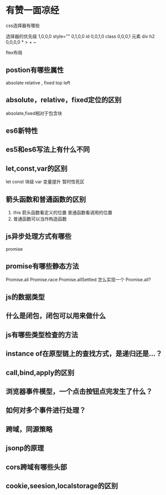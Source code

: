 # 有赞一面凉经

css选择器有哪些

选择器的优先级
1,0,0,0 style=""
0,1,0,0 id
0,0,1,0 class
0,0,0,1 元素 div h2
0,0,0,0 * > + ~ 

flex布局

## postion有哪些属性
absolate relative , fixed top left

## absolute，relative，fixed定位的区别
absolate,fixed相对于包含块

## es6新特性

##  es5和es6写法上有什么不同

## let,const,var的区别
let const 块级 
var 变量提升 暂时性死区
## 箭头函数和普通函数的区别
1. this 箭头函数看定义的位置 普通函数看调用的位置
2. 普通函数可以当作构造函数
## js异步处理方式有哪些
promise 
## promise有哪些静态方法

Promise.all
Promise.race
Promise.allSettled
怎么实现一个 Promise.all?
## js的数据类型

## 什么是闭包，闭包可以用来做什么

## js有哪些类型检查的方法

## instance of在原型链上的查找方式，是递归还是...？

## call,bind,apply的区别

## 浏览器事件模型，一个点击按钮点完发生了什么？

## 如何对多个事件进行处理？

## 跨域，同源策略

## jsonp的原理

## cors跨域有哪些头部

## cookie,seesion,localstorage的区别